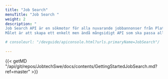 ```yaml
---
title: "Job Search"
menuTitle: "Job Search "
weight: 2
description: "
Job Search API är en sökmotor för alla nuvarande jobbannonser från Platsbanken. 
Målet är att skapa ett enkelt men ändå mångsidigt API som ska passa alla som bygger alla slags applikationer som innehåller data från jobbannonser."

# consoleurl: "/devguide/apiconsole.html?urls.primaryName=JobSearch"/
  
---
```


{{< getMD "/api/git/repos/JobtechSwe/docs/contents/GettingStartedJobSearch.md?ref=master" >}}